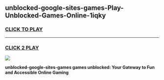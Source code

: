 
## unblocked-google-sites-games-Play-Unblocked-Games-Online-1iqky
<h3>
<a href="https://premium76.site?title=unblocked-google-sites-games&ref=25A">CLICK TO PLAY</a></h3>
<hr>

<h3>
<a href="https://premium76.site?title=unblocked-google-sites-games&ref=25A">CLICK 2 PLAY</a>
  
</h3>

<a href="https://premium76.site?title=unblocked-google-sites-games&ref=25A"><img src="https://clearcache.store/games.png"></a>


**unblocked-google-sites-games games unblocked: Your Gateway to Fun and Accessible Online Gaming**
